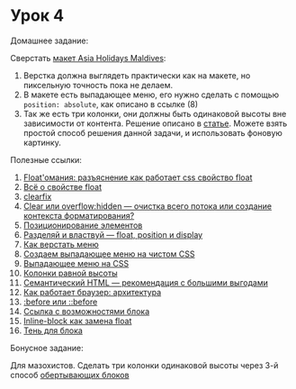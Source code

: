 # Урок 4

Домашнее задание:

Сверстать [макет Asia Holidays Maldives](/lesson_04/homework4.psd):

1. Верстка должна выглядеть практически как на макете, но пиксельную точность пока не делаем.
2. В макете есть выпадающее меню, его нужно сделать с помощью `position: absolute`, как описано в ссылке (8)
3. Так же есть три колонки, они должны быть одинаковой высоты вне зависимости от контента. Решение описано в [статье](http://xiper.net/collect/html-and-css-tricks/karkas-verstki/kolonki-ravnoy-visoty). Можете взять простой способ решения данной задачи, и использовать фоновую картинку.


Полезные ссылки:

1. [Float'омания: разъяснение как работает css свойство float](http://habrahabr.ru/post/136588/)
2. [Всё о свойстве float](http://www.css-tricks.ru/articles/details/AllAboutFloats)
3. [clearfix](http://xiper.net/collect/html-and-css-tricks/css-tricks/clearfix)
4. [Clear или overflow:hidden — очистка всего потока или создание контекста форматирования?](http://habrahabr.ru/post/48383/)
5. [Позиционирование элементов](http://htmlbook.ru/samlayout/blochnaya-verstka/pozitsionirovanie-elementov)
6. [Разделяй и властвуй — float, position и display](http://habrahabr.ru/post/9476/)
7. [Как верстать меню](http://xiper.net/learn/tegofenshuj/semantic-menu)
8. [Создаем выпадающее меню на чистом CSS](http://moon-blog.com.ua/%D1%81%D0%BE%D0%B7%D0%B4%D0%B0%D0%B5%D0%BC-%D0%B2%D1%8B%D0%BF%D0%B0%D0%B4%D0%B0%D1%8E%D1%89%D0%B5%D0%B5-%D0%BC%D0%B5%D0%BD%D1%8E-%D0%BD%D0%B0-%D1%87%D0%B8%D1%81%D1%82%D0%BE%D0%BC-css/)
9. [Выпадающее меню на CSS](http://www.xiper.net/collect/html-and-css-tricks/navigation/css-drop-down-menu.html)
10. [Колонки равной высоты](http://xiper.net/collect/html-and-css-tricks/karkas-verstki/kolonki-ravnoy-visoty)
11. [Семантический HTML — рекомендация с большими выгодами](http://xiper.net/learn/tegofenshuj/about-semantic)
12. [Как работает браузер: архитектура](http://xiper.net/learn/also-need-to-know/how-does-a-browser-architecture)
13. [:before или ::before](http://xiper.net/uncensored/after-before-syntax)
14. [Ссылка с возможностями блока](http://xiper.net/learn/tegofenshuj/block-link)
15. [Inline-block как замена float](http://archive.is/64g0)
16. [Тень для блока](http://xiper.net/collect/html-and-css-tricks/overclock-site/box-shadow)


Бонусное задание:

Для мазохистов. Сделать три колонки одинаковой высоты через 3-й способ [обертывающих блоков](http://xiper.net/collect/html-and-css-tricks/karkas-verstki/kolonki-ravnoy-visoty#r3)
